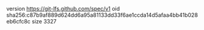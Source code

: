 version https://git-lfs.github.com/spec/v1
oid sha256:c87b9af889d624dd6a95a81133dd33f6ae1ccda14d5afaa4bb41b028eb6cfc8c
size 3327
